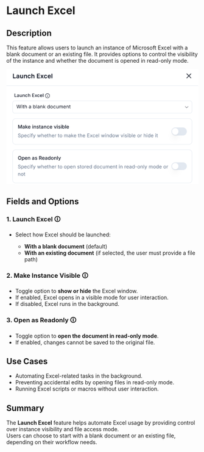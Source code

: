 # Launch Excel  

## Description

This feature allows users to launch an instance of Microsoft Excel with a blank document or an existing file. It provides options to control the visibility of the instance and whether the document is opened in read-only mode.  

![Launch Excel](launch-excel.png)  

## Fields and Options  

### 1. **Launch Excel** 🛈

- Select how Excel should be launched:

  - **With a blank document** (default)  
  - **With an existing document** (if selected, the user must provide a file path)  

### 2. **Make Instance Visible** 🛈

- Toggle option to **show or hide** the Excel window.  
- If enabled, Excel opens in a visible mode for user interaction.  
- If disabled, Excel runs in the background.  

### 3. **Open as Readonly** 🛈

- Toggle option to **open the document in read-only mode**.  
- If enabled, changes cannot be saved to the original file.  

## Use Cases

- Automating Excel-related tasks in the background.  
- Preventing accidental edits by opening files in read-only mode.  
- Running Excel scripts or macros without user interaction.  

## Summary

The **Launch Excel** feature helps automate Excel usage by providing control over instance visibility and file access mode.  
Users can choose to start with a blank document or an existing file, depending on their workflow needs.  
